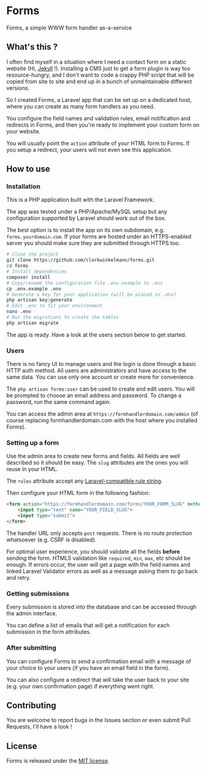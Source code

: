 # Forms

Forms, a simple WWW form handler as-a-service

## What's this ?

I often find myself in a situation where I need a contact form on a static website
(Hi, [Jekyll](http://jekyllrb.com/) !).
Installing a CMS just to get a form plugin is way too resource-hungry,
and I don't want to code a crappy PHP script that will be copied from site to site
and end up in a bunch of unmaintainable different versions.

So I created Forms, a Laravel app that can be set up on a dedicated host,
where you can create as many form handlers as you need.

You configure the field names and validation rules, email notification and redirects
in Forms, and then you're ready to implement your custom form on your website.

You will usually point the `action` attribute of your HTML form to Forms.
If you setup a redirect, your users will not even see this application.

## How to use

### Installation

This is a PHP application built with the Laravel Framework.

The app was tested under a PHP/Apache/MySQL setup but any configuration supported by Laravel should work out of the box.

The best option is to install the app on its own subdomain, e.g. `forms.yourdomain.com`.
If your forms are hosted under an HTTPS-enabled server you should make sure they are submitted through HTTPS too.

```bash
# Clone the project
git clone https://github.com/clarkwinkelmann/forms.git
cd forms
# Install dependencies
composer install
# Copy/rename the configuration file .env.example to .env
cp .env.example .env
# Generate a key for your application (will be placed in .env)
php artisan key:generate
# Edit .env to fit your environment
nano .env
# Run the migrations to create the tables
php artisan migrate
```

The app is ready. Have a look at the users section below to get started.

### Users

There is no fancy UI to manage users and the login is done through a basic HTTP auth method.
All users are administrators and have access to the same data.
You can use only one account or create more for convenience.

The `php artisan forms:user` can be used to create and edit users.
You will be prompted to choose an email address and password.
To change a password, run the same command again.

You can access the admin area at `https://formhandlerdomain.com/admin` (of course replacing formhandlerdomain.com with the host where you installed Forms).

### Setting up a form

Use the admin area to create new forms and fields.
All fields are well described so it should be easy.
The `slug` attributes are the ones you will reuse in your HTML.

The `rules` attribute accept any [Laravel-compatible rule string](https://laravel.com/docs/5.2/validation#available-validation-rules).

Then configure your HTML form in the following fashion:

```html
<form action="https://formhandlerdomain.com/forms/YOUR_FORM_SLUG" method="post">
	<input type="text" name="YOUR_FIELD_SLUG">
	<input type="submit">
</form>
```

The handler URL only accepts `post` requests.
There is no route protection whatsoever (e.g. CSRF is disabled).

For optimal user experience, you should validate all the fields **before** sending the form.
HTML5 validation like `required`, `min`, `max`, etc should be enough.
If errors occur, the user will get a page with the field names and linked
Laravel Validator errors as well as a message asking them to go back and retry.

### Getting submissions

Every submission is stored into the database and can be accessed through the admin interface.

You can define a list of emails that will get a notification for each submission in the form attributes.

### After submitting

You can configure Forms to send a confirmation email with a message of your choice to your users (if you have an email field in the form).

You can also configure a redirect that will take the user back to your site (e.g. your own confirmation page) if everything went right.

## Contributing

You are welcome to report bugs in the Issues section or even submit Pull Requests, I'll have a look !

## License

Forms is released under the [MIT license](http://opensource.org/licenses/MIT).
